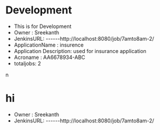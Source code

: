 # Development

  - This is for Development
  - Owner : Sreekanth
  - JenkinsURL: ------http://localhost:8080/job/7amto8am-2/
  - ApplicationName : insurence
  - Application Description: used for insurance application
  - Acroname :  AA6678934-ABC
  - totaljobs: 2

n  
# hi  

  - Owner : Sreekanth
  - JenkinsURL: ------http://localhost:8080/job/7amto8am-2/

